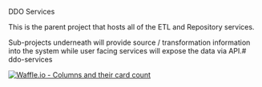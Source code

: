 DDO Services

This is the parent project that hosts all of the ETL and Repository services.

Sub-projects underneath will provide source / transformation information
into the system while user facing services will expose the data via
API.#   d d o - s e r v i c e s 



[![Waffle.io - Columns and their card count](https://badge.waffle.io/adarro/ddo-services.svg?columns=all)](https://waffle.io/adarro/ddo-services)

